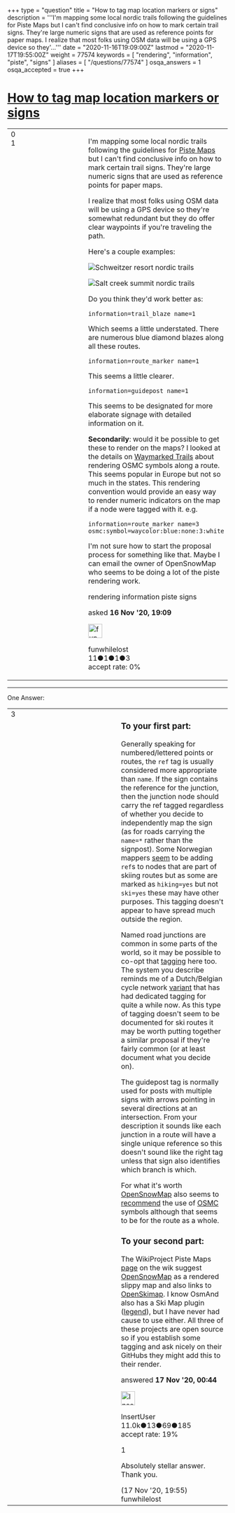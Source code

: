 +++
type = "question"
title = "How to tag map location markers or signs"
description = '''I&#x27;m mapping some local nordic trails following the guidelines for Piste Maps but I can&#x27;t find conclusive info on how to mark certain trail signs. They&#x27;re large numeric signs that are used as reference points for paper maps. I realize that most folks using OSM data will be using a GPS device so they&#x27;...'''
date = "2020-11-16T19:09:00Z"
lastmod = "2020-11-17T19:55:00Z"
weight = 77574
keywords = [ "rendering", "information", "piste", "signs" ]
aliases = [ "/questions/77574" ]
osqa_answers = 1
osqa_accepted = true
+++

<div class="headNormal">

# [How to tag map location markers or signs](/questions/77574/how-to-tag-map-location-markers-or-signs)

</div>

<div id="main-body">

<div id="askform">

<table id="question-table" style="width:100%;">
<colgroup>
<col style="width: 50%" />
<col style="width: 50%" />
</colgroup>
<tbody>
<tr>
<td style="width: 30px; vertical-align: top"><div class="vote-buttons">
<span id="post-77574-upvote" class="ajax-command post-vote up" rel="nofollow" title="I like this post (click again to cancel)"> </span>
<div id="post-77574-score" class="post-score" title="current number of votes">
0
</div>
<span id="post-77574-downvote" class="ajax-command post-vote down" rel="nofollow" title="I dont like this post (click again to cancel)"> </span> <span id="favorite-mark" class="ajax-command favorite-mark" rel="nofollow" title="mark/unmark this question as favorite (click again to cancel)"> </span>
<div id="favorite-count" class="favorite-count">
1
</div>
</div></td>
<td><div id="item-right">
<div class="question-body">
<p>I'm mapping some local nordic trails following the guidelines for <a href="https://wiki.openstreetmap.org/wiki/Piste_Maps">Piste Maps</a> but I can't find conclusive info on how to mark certain trail signs. They're large numeric signs that are used as reference points for paper maps.</p>
<p>I realize that most folks using OSM data will be using a GPS device so they're somewhat redundant but they do offer clear waypoints if you're traveling the path.</p>
<p>Here's a couple examples:</p>
<p><img src="https://help.openstreetmap.org/upfiles/2020-11-15_16-16-scweitzer-screencap_5iElWH7.png" alt="Schweitzer resort nordic trails" /></p>
<p><img src="https://help.openstreetmap.org/upfiles/2020-11-15_16-18-salt-creek-summit_LMWkWN0.png" alt="Salt creek summit nordic trails" /></p>
<p>Do you think they'd work better as:</p>
<p><code>information=trail_blaze name=1</code></p>
<p>Which seems a little understated. There are numerous blue diamond blazes along all these routes.</p>
<p><code>information=route_marker name=1</code></p>
<p>This seems a little clearer.</p>
<p><code>information=guidepost name=1</code></p>
<p>This seems to be designated for more elaborate signage with detailed information on it.</p>
<p><strong>Secondarily</strong>: would it be possible to get these to render on the maps? I looked at the details on <a href="https://hiking.waymarkedtrails.org/help/rendering/osmc">Waymarked Trails</a> about rendering OSMC symbols along a route. This seems popular in Europe but not so much in the states. This rendering convention would provide an easy way to render numeric indicators on the map if a node were tagged with it. e.g.</p>
<p><code>information=route_marker name=3 osmc:symbol=waycolor:blue:none:3:white</code></p>
<p>I'm not sure how to start the proposal process for something like that. Maybe I can email the owner of OpenSnowMap who seems to be doing a lot of the piste rendering work.</p>
</div>
<div id="question-tags" class="tags-container tags">
<span class="post-tag tag-link-rendering" rel="tag" title="see questions tagged &#39;rendering&#39;">rendering</span> <span class="post-tag tag-link-information" rel="tag" title="see questions tagged &#39;information&#39;">information</span> <span class="post-tag tag-link-piste" rel="tag" title="see questions tagged &#39;piste&#39;">piste</span> <span class="post-tag tag-link-signs" rel="tag" title="see questions tagged &#39;signs&#39;">signs</span>
</div>
<div id="question-controls" class="post-controls">
&#10;</div>
<div class="post-update-info-container">
<div class="post-update-info post-update-info-user">
<p>asked <strong>16 Nov '20, 19:09</strong></p>
<img src="https://secure.gravatar.com/avatar/2aaf1c277958d5834a5228268ae37f8a?s=32&amp;d=identicon&amp;r=g" class="gravatar" width="32" height="32" alt="funwhilelost&#39;s gravatar image" />
<p><span>funwhilelost</span><br />
<span class="score" title="11 reputation points">11</span><span title="1 badges"><span class="badge1">●</span><span class="badgecount">1</span></span><span title="1 badges"><span class="silver">●</span><span class="badgecount">1</span></span><span title="3 badges"><span class="bronze">●</span><span class="badgecount">3</span></span><br />
<span class="accept_rate" title="Rate of the user&#39;s accepted answers">accept rate:</span> <span title="funwhilelost has no accepted answers">0%</span></p>
</img>
</div>
</div>
<div id="comments-container-77574" class="comments-container">
&#10;</div>
<div id="comment-tools-77574" class="comment-tools">
&#10;</div>
<div class="clear">
&#10;</div>
<div id="comment-77574-form-container" class="comment-form-container">
&#10;</div>
<div class="clear">
&#10;</div>
</div></td>
</tr>
</tbody>
</table>

------------------------------------------------------------------------

<div class="tabBar">

<span id="sort-top"></span>

<div class="headQuestions">

One Answer:

</div>

</div>

<span id="77576"></span>

<div id="answer-container-77576" class="answer accepted-answer">

<table style="width:100%;">
<colgroup>
<col style="width: 50%" />
<col style="width: 50%" />
</colgroup>
<tbody>
<tr>
<td style="width: 30px; vertical-align: top"><div class="vote-buttons">
<span id="post-77576-upvote" class="ajax-command post-vote up" rel="nofollow" title="I like this post (click again to cancel)"> </span>
<div id="post-77576-score" class="post-score" title="current number of votes">
3
</div>
<span id="post-77576-downvote" class="ajax-command post-vote down" rel="nofollow" title="I dont like this post (click again to cancel)"> </span> <span class="accept-answer on" rel="nofollow" title="funwhilelost has selected this answer as the correct answer"> </span>
</div></td>
<td><div class="item-right">
<div class="answer-body">
<h3 id="to-your-first-part">To your first part:</h3>
<p>Generally speaking for numbered/lettered points or routes, the <code>ref</code> tag is usually considered more appropriate than <code>name</code>. If the sign contains the reference for the junction, then the junction node should carry the ref tagged regardless of whether you decide to independently map the sign (as for roads carrying the <code>name=*</code> rather than the signpost). Some Norwegian mappers <a href="https://overpass-turbo.eu/s/10e7">seem</a> to be adding <code>ref</code>s to nodes that are part of skiing routes but as some are marked as <code>hiking=yes</code> but not <code>ski=yes</code> these may have other purposes. This tagging doesn't appear to have spread much outside the region.</p>
<p>Named road junctions are common in some parts of the world, so it may be possible to co-opt that <a href="https://wiki.openstreetmap.org/wiki/Named_spots_instead_of_street_names">tagging</a> here too. The system you describe reminds me of a Dutch/Belgian cycle network <a href="https://wiki.openstreetmap.org/wiki/Cycle_Node_Network_Tagging">variant</a> that has had dedicated tagging for quite a while now. As this type of tagging doesn't seem to be documented for ski routes it may be worth putting together a similar proposal if they're fairly common (or at least document what you decide on).</p>
<p>The guidepost tag is normally used for posts with multiple signs with arrows pointing in several directions at an intersection. From your description it sounds like each junction in a route will have a single unique reference so this doesn't sound like the right tag unless that sign also identifies which branch is which.</p>
<p>For what it's worth <a href="http://www.opensnowmap.org/">OpenSnowMap</a> also seems to <a href="http://www.opensnowmap.org/iframes/how-to-eng.html%5D">recommend</a> the use of <a href="https://wiki.openstreetmap.org/wiki/Key:osmc:symbol">OSMC</a> symbols although that seems to be for the route as a whole.</p>
<h3 id="to-your-second-part">To your second part:</h3>
<p>The WikiProject Piste Maps <a href="https://wiki.openstreetmap.org/wiki/WikiProject_Piste_Maps">page</a> on the wik suggest <a href="http://www.opensnowmap.org/">OpenSnowMap</a> as a rendered slippy map and also links to <a href="https://openskimap.org/">OpenSkimap</a>. I know OsmAnd also has a Ski Map plugin (<a href="https://osmand.net/help-online/map-legend#ski">legend</a>), but I have never had cause to use either. All three of these projects are open source so if you establish some tagging and ask nicely on their GitHubs they might add this to their render.</p>
</div>
<div class="answer-controls post-controls">
&#10;</div>
<div class="post-update-info-container">
<div class="post-update-info post-update-info-user">
<p>answered <strong>17 Nov '20, 00:44</strong></p>
<img src="https://secure.gravatar.com/avatar/ec8a0cf213f9797ad1c1ae2c28c2332d?s=32&amp;d=identicon&amp;r=g" class="gravatar" width="32" height="32" alt="InsertUser&#39;s gravatar image" />
<p><span>InsertUser</span><br />
<span class="score" title="11005 reputation points"><span>11.0k</span></span><span title="13 badges"><span class="badge1">●</span><span class="badgecount">13</span></span><span title="69 badges"><span class="silver">●</span><span class="badgecount">69</span></span><span title="185 badges"><span class="bronze">●</span><span class="badgecount">185</span></span><br />
<span class="accept_rate" title="Rate of the user&#39;s accepted answers">accept rate:</span> <span title="InsertUser has 73 accepted answers">19%</span></p>
</img>
</div>
</div>
<div id="comments-container-77576" class="comments-container">
<span id="77580"></span>
<div id="comment-77580" class="comment">
<div id="post-77580-score" class="comment-score">
1
</div>
<div class="comment-text">
<p>Absolutely stellar answer. Thank you.</p>
</div>
<div id="comment-77580-info" class="comment-info">
<span class="comment-age">(17 Nov '20, 19:55)</span> <span class="comment-user userinfo">funwhilelost</span>
</div>
</div>
</div>
<div id="comment-tools-77576" class="comment-tools">
&#10;</div>
<div class="clear">
&#10;</div>
<div id="comment-77576-form-container" class="comment-form-container">
&#10;</div>
<div class="clear">
&#10;</div>
</div></td>
</tr>
</tbody>
</table>

</div>

<div class="paginator-container-left">

</div>

</div>

</div>

